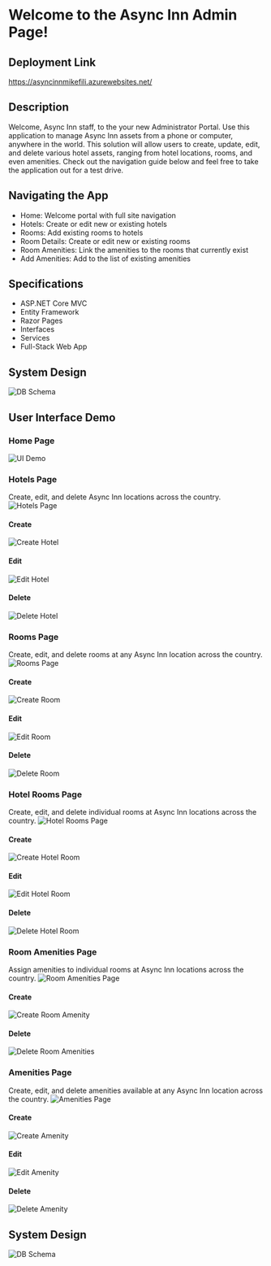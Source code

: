 # Welcome to the Async Inn Admin Page!
## Deployment Link
https://asyncinnmikefili.azurewebsites.net/

## Description
Welcome, Async Inn staff, to the your new Administrator Portal. Use this application to manage Async Inn assets from a phone or computer, anywhere in the world. This solution will allow users to create, update, edit, and delete various hotel assets, ranging from hotel locations, rooms, and even amenities. Check out the navigation guide below and feel free to take the application out for a test drive.

## Navigating the App
- Home: Welcome portal with full site navigation
- Hotels: Create or edit new or existing hotels
- Rooms: Add existing rooms to hotels
- Room Details: Create or edit new or existing rooms
- Room Amenities: Link the amenities to the rooms that currently exist
- Add Amenities: Add to the list of existing amenities

## Specifications
- ASP.NET Core MVC
- Entity Framework
- Razor Pages
- Interfaces
- Services
- Full-Stack Web App

## System Design
![DB Schema](Assets/SchemaAsyncInn.png)

## User Interface Demo

### Home Page
![UI Demo](Assets/landing_page.PNG)

### Hotels Page
Create, edit, and delete Async Inn locations across the country.
![Hotels Page](Assets/hotel/hotel_page.PNG)

#### Create
![Create Hotel](Assets/hotel/hotel_page_create.PNG)

#### Edit
![Edit Hotel](Assets/hotel/hotel_page_edit.PNG)

#### Delete
![Delete Hotel](Assets/hotel/hotel_page_delete.PNG)

### Rooms Page
Create, edit, and delete rooms at any Async Inn location across the country.
![Rooms Page](Assets/room/room_page.PNG)

#### Create
![Create Room](Assets/room/room_page_create.PNG)

#### Edit
![Edit Room](Assets/room/room_page_edit.PNG)

#### Delete
![Delete Room](Assets/room/room_page_delete.PNG)

### Hotel Rooms Page
Create, edit, and delete individual rooms at Async Inn locations across the country.
![Hotel Rooms Page](Assets/hotelrooms/hotelrooms_page.PNG)

#### Create
![Create Hotel Room](Assets/hotelrooms/hotelrooms_page_create.PNG)

#### Edit
![Edit Hotel Room](Assets/hotelrooms/hotelrooms_page_edit.PNG)

#### Delete
![Delete Hotel Room](Assets/hotelrooms/hotelrooms_page_delete.PNG)

### Room Amenities Page
Assign amenities to individual rooms at Async Inn locations across the country.
![Room Amenities Page](Assets/roomamenities/roomamenities_page.PNG)

#### Create
![Create Room Amenity](Assets/roomamenities/roomamenitites_page_create.PNG)

#### Delete
![Delete Room Amenities](Assets/roomamenities/roomamenitites_page_delete.PNG)

### Amenities Page
Create, edit, and delete amenities available at any Async Inn location across the country.
![Amenities Page](Assets/amenities/amenities_page.PNG)

#### Create
![Create Amenity](Assets/amenities/amenities_page_create.PNG)

#### Edit
![Edit Amenity](Assets/amenities/amenities_page_edit.PNG)

#### Delete
![Delete Amenity](Assets/amenities/amenities_page_delete.PNG)

## System Design
![DB Schema](Assets/SchemaAsyncInn.png)
